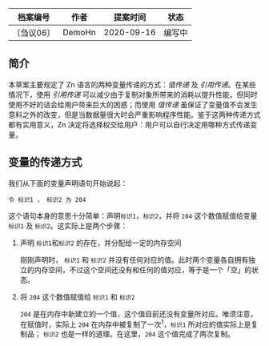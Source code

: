 | 档案编号| 作者| 提案时间 | 状态 |
|:----:|:----:|:----:|:----:|
|〔刍议06〕| DemoHn | 2020-09-16 | 编写中 |

## 简介

本草案主要规定了 Zn 语言的两种变量传递的方式：_值传递_ 及 _引用传递_。在某些情况下，使用 _引用传递_ 可以减少由于复制对象所带来的消耗以提升性能，但同时使用不好的话会给用户带来巨大的困惑；而使用 _值传递_ 虽保证了变量值不会发生意料之外的改变，但是当数据量很大时会严重影响程序性能。鉴于这两种传递方式都有实用意义，Zn 决定将选择权交给用户：用户可以自行决定用哪种方式传递变量。

## 变量的传递方式

我们从下面的变量声明语句开始说起：

```
令 标识1 ， 标识2 为 204
```

这个语句本身的意思十分简单：声明`标识1`，`标识2`，并将 `204` 这个数值赋值给变量 `标识1` 及 `标识2`。这实际上是两个步骤：

1. 声明 `标识1`和`标识2` 的存在，并分配给一定的内存空间

    刚刚声明时， `标识1` 和 `标识2` 并没有任何对应的值。此时两个变量各自拥有独立的内存空间，不过这个空间还没有和任何的值对应，等于是一个「空」的状态。

2. 将 `204` 这个数值赋值给 `标识1` 和 `标识2`

    `204` 是在内存中新建立的一个值，这个值目前还没有变量所对应。唯须注意，在赋值时，实际上 `204` 在内存中被复制了一次<sup>1</sup>，`标识1` 所对应的值实际上是复制品； `标识2` 也是一样的道理。在这里，`204` 这个值完成了两次复制。

